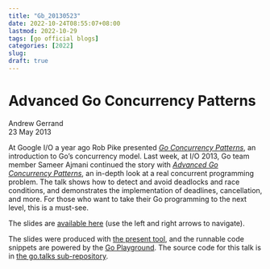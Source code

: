 ```yaml
---
title: "Gb_20130523"
date: 2022-10-24T08:55:07+08:00
lastmod: 2022-10-29
tags: [go official blogs]
categories: [2022]
slug:
draft: true
---
```


# Advanced Go Concurrency Patterns

Andrew Gerrand  
23 May 2013

At Google I/O a year ago Rob Pike presented [_Go Concurrency Patterns_](https://go.dev/talks/2012/concurrency.slide), an introduction to Go’s concurrency model. Last week, at I/O 2013, Go team member Sameer Ajmani continued the story with [_Advanced Go Concurrency Patterns_](http://go.dev/talks/2013/advconc.slide), an in-depth look at a real concurrent programming problem. The talk shows how to detect and avoid deadlocks and race conditions, and demonstrates the implementation of deadlines, cancellation, and more. For those who want to take their Go programming to the next level, this is a must-see.

The slides are [available here](https://go.dev/talks/2013/advconc.slide) (use the left and right arrows to navigate).

The slides were produced with [the present tool](https://godoc.org/golang.org/x/tools/present), and the runnable code snippets are powered by the [Go Playground](http://play.golang.org/). The source code for this talk is in [the go.talks sub-repository](https://github.com/golang/talks/tree/master/content/2013/advconc).